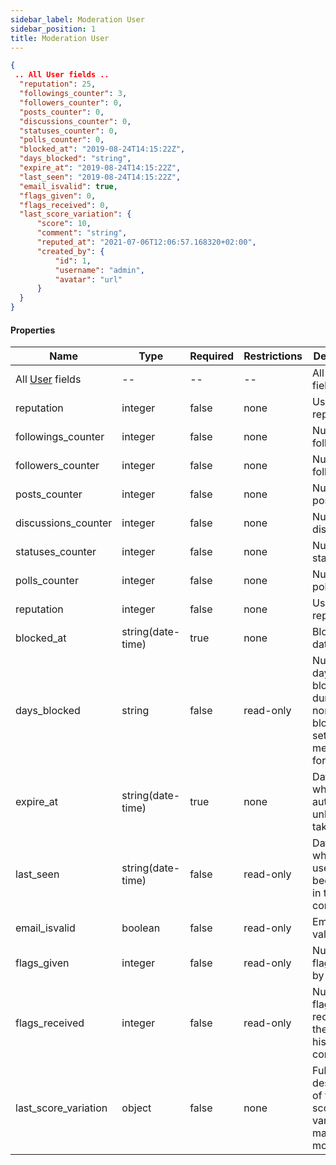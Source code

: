 ```yaml
---
sidebar_label: Moderation User
sidebar_position: 1
title: Moderation User
---
```


```json
{
 .. All User fields ..
  "reputation": 25,
  "followings_counter": 3,
  "followers_counter": 0,
  "posts_counter": 0,
  "discussions_counter": 0,
  "statuses_counter": 0,
  "polls_counter": 0,
  "blocked_at": "2019-08-24T14:15:22Z",
  "days_blocked": "string",
  "expire_at": "2019-08-24T14:15:22Z",
  "last_seen": "2019-08-24T14:15:22Z",
  "email_isvalid": true,
  "flags_given": 0,
  "flags_received": 0,
  "last_score_variation": {
      "score": 10,
      "comment": "string",
      "reputed_at": "2021-07-06T12:06:57.168320+02:00",
      "created_by": {
          "id": 1,
          "username": "admin",
          "avatar": "url"
      }
  }  
}

```

#### Properties

|Name|Type|Required|Restrictions|Description|
|---|---|---|---|---|
| All [User](../schemas/user) fields|--|--|--|All [User](../schemas/user) fields|
|reputation|integer|false|none|User reputation.|
|followings_counter|integer|false|none|Number of followings.|
|followers_counter|integer|false|none|Number of followers.|
|posts_counter|integer|false|none|Number of posts.|
|discussions_counter|integer|false|none|Number of discussions.|
|statuses_counter|integer|false|none|Number of statuses.|
|polls_counter|integer|false|none|Number of polls.|
|reputation|integer|false|none|User reputation.|
|blocked_at|string(date-time)|true|none|Block start date|
|days_blocked|string|false|read-only|Number of days of block duration (if none and block date set, it means forever)|
|expire_at|string(date-time)|true|none|Date on which the auto unblock will take place|
|last_seen|string(date-time)|false|read-only|Date on which the user has been seen in the community|
|email_isvalid|boolean|false|read-only|Email is valid|
|flags_given|integer|false|read-only|Number of flags given by the user|
|flags_received|integer|false|read-only|Number of flags received by the user (in his contents)|
|last_score_variation|object|false|none|Full description of the last score variation made by a moderator.|
